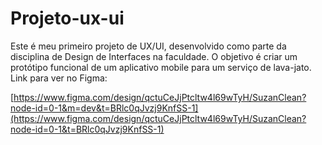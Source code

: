 # Projeto-ux-ui
Este é meu primeiro projeto de UX/UI, desenvolvido como parte da disciplina de Design de Interfaces na faculdade. O objetivo é criar um protótipo funcional de um aplicativo mobile para um serviço de lava-jato.
Link para ver no Figma:

[https://www.figma.com/design/qctuCeJjPtcltw4l69wTyH/SuzanClean?node-id=0-1&m=dev&t=BRlc0qJvzj9KnfSS-1](https://www.figma.com/design/qctuCeJjPtcltw4l69wTyH/SuzanClean?node-id=0-1&t=BRlc0qJvzj9KnfSS-1)

